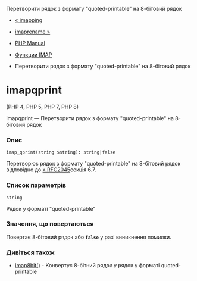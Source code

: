 Перетворити рядок з формату "quoted-printable" на 8-бітовий рядок

-   [« imapping](function.imap-ping.html)
    
-   [imaprename »](function.imap-rename.html)
    
-   [PHP Manual](index.html)
    
-   [Функции IMAP](ref.imap.html)
    
-   Перетворити рядок з формату "quoted-printable" на 8-бітовий рядок
    

# imapqprint

(PHP 4, PHP 5, PHP 7, PHP 8)

imapqprint — Перетворити рядок з формату "quoted-printable" на 8-бітовий рядок

### Опис

```methodsynopsis
imap_qprint(string $string): string|false
```

Перетворює рядок з формату "quoted-printable" на 8-бітовий рядок відповідно до [» RFC2045](http://www.faqs.org/rfcs/rfc2045)секція 6.7.

### Список параметрів

`string`

Рядок у форматі "quoted-printable"

### Значення, що повертаються

Повертає 8-бітовий рядок або **`false`** у разі виникнення помилки.

### Дивіться також

-   [imap8bit()](function.imap-8bit.html) - Конвертує 8-бітний рядок у рядок у форматі quoted-printable